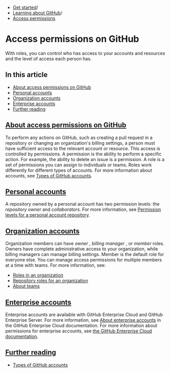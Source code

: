   * [Get started](https://docs.github.com/en/get-started "Get started")/
  * [Learning about GitHub](https://docs.github.com/en/get-started/learning-about-github "Learning about GitHub")/
  * [Access permissions](https://docs.github.com/en/get-started/learning-about-github/access-permissions-on-github "Access permissions")


# Access permissions on GitHub
With roles, you can control who has access to your accounts and resources and the level of access each person has.
## In this article
  * [About access permissions on GitHub](https://docs.github.com/en/get-started/learning-about-github/access-permissions-on-github#about-access-permissions-on-github)
  * [Personal accounts](https://docs.github.com/en/get-started/learning-about-github/access-permissions-on-github#personal-accounts)
  * [Organization accounts](https://docs.github.com/en/get-started/learning-about-github/access-permissions-on-github#organization-accounts)
  * [Enterprise accounts](https://docs.github.com/en/get-started/learning-about-github/access-permissions-on-github#enterprise-accounts)
  * [Further reading](https://docs.github.com/en/get-started/learning-about-github/access-permissions-on-github#further-reading)


## [About access permissions on GitHub](https://docs.github.com/en/get-started/learning-about-github/access-permissions-on-github#about-access-permissions-on-github)
To perform any actions on GitHub, such as creating a pull request in a repository or changing an organization's billing settings, a person must have sufficient access to the relevant account or resource. This access is controlled by permissions. A permission is the ability to perform a specific action. For example, the ability to delete an issue is a permission. A role is a set of permissions you can assign to individuals or teams.
Roles work differently for different types of accounts. For more information about accounts, see [Types of GitHub accounts](https://docs.github.com/en/get-started/learning-about-github/types-of-github-accounts).
## [Personal accounts](https://docs.github.com/en/get-started/learning-about-github/access-permissions-on-github#personal-accounts)
A repository owned by a personal account has two permission levels: the _repository owner_ and _collaborators_. For more information, see [Permission levels for a personal account repository](https://docs.github.com/en/account-and-profile/setting-up-and-managing-your-personal-account-on-github/managing-user-account-settings/permission-levels-for-a-personal-account-repository).
## [Organization accounts](https://docs.github.com/en/get-started/learning-about-github/access-permissions-on-github#organization-accounts)
Organization members can have _owner_ , _billing manager_ , or _member_ roles. Owners have complete administrative access to your organization, while billing managers can manage billing settings. Member is the default role for everyone else. You can manage access permissions for multiple members at a time with teams. For more information, see:
  * [Roles in an organization](https://docs.github.com/en/organizations/managing-peoples-access-to-your-organization-with-roles/roles-in-an-organization)
  * [Repository roles for an organization](https://docs.github.com/en/organizations/managing-user-access-to-your-organizations-repositories/managing-repository-roles/repository-roles-for-an-organization)
  * [About teams](https://docs.github.com/en/organizations/organizing-members-into-teams/about-teams)


## [Enterprise accounts](https://docs.github.com/en/get-started/learning-about-github/access-permissions-on-github#enterprise-accounts)
Enterprise accounts are available with GitHub Enterprise Cloud and GitHub Enterprise Server. For more information, see [About enterprise accounts](https://docs.github.com/en/enterprise-cloud@latest/admin/overview/about-enterprise-accounts) in the GitHub Enterprise Cloud documentation.
For more information about permissions for enterprise accounts, see [the GitHub Enterprise Cloud documentation](https://docs.github.com/en/enterprise-cloud@latest/get-started/learning-about-github/access-permissions-on-github).
## [Further reading](https://docs.github.com/en/get-started/learning-about-github/access-permissions-on-github#further-reading)
  * [Types of GitHub accounts](https://docs.github.com/en/get-started/learning-about-github/types-of-github-accounts)


